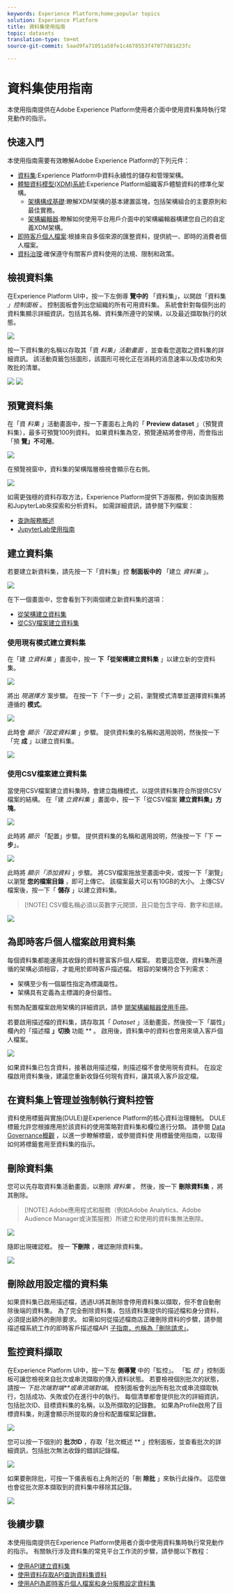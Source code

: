 ```yaml
---
keywords: Experience Platform;home;popular topics
solution: Experience Platform
title: 資料集使用指南
topic: datasets
translation-type: tm+mt
source-git-commit: 5aad9fa71051a58fe1c4678553f47077d81d23fc

---
```



# 資料集使用指南

本使用指南提供在Adobe Experience Platform使用者介面中使用資料集時執行常見動作的指示。

## 快速入門

本使用指南需要有效瞭解Adobe Experience Platform的下列元件：

* [資料集](overview.md):Experience Platform中資料永續性的儲存和管理架構。
* [體驗資料模型(XDM)系統](../../xdm/home.md):Experience Platform組織客戶體驗資料的標準化架構。
   * [架構構成基礎](../../xdm/schema/composition.md):瞭解XDM架構的基本建置區塊，包括架構組合的主要原則和最佳實務。
   * [架構編輯器](../../xdm/tutorials/create-schema-ui.md):瞭解如何使用平台用戶介面中的架構編輯器構建您自己的自定義XDM架構。
* [即時客戶個人檔案](../../profile/home.md):根據來自多個來源的匯整資料，提供統一、即時的消費者個人檔案。
* [資料治理](../../data-governance/home.md):確保遵守有關客戶資料使用的法規、限制和政策。

## 檢視資料集

在Experience Platform UI中，按一下左側導 **覽中的** 「資料集」，以開啟「資料集 *」控制面板* 。 控制面板會列出您組織的所有可用資料集。 系統會針對每個列出的資料集顯示詳細資訊，包括其名稱、資料集所遵守的架構，以及最近擷取執行的狀態。

![](../images/datasets/user-guide/browse_datasets.png)

按一下資料集的名稱以存取其「資 *料集」活動畫面* ，並查看您選取之資料集的詳細資訊。 該活動頁籤包括圖形，該圖形可視化正在消耗的消息速率以及成功和失敗批的清單。

![](../images/datasets/user-guide/dataset_activity_1.png)
![](../images/datasets/user-guide/dataset_activity_2.png)

## 預覽資料集

在「資 *料集* 」活動畫面中，按一下畫面右上角的「 **Preview dataset** 」（預覽資料集），最多可預覽100列資料。 如果資料集為空，預覽連結將會停用，而會指出「預 **覽」不可用**。

![](../images/datasets/user-guide/click_to_preview.png)

在預覽視窗中，資料集的架構階層檢視會顯示在右側。

![](../images/datasets/user-guide/preview_dataset.png)

如需更強穩的資料存取方法，Experience Platform提供下游服務，例如查詢服務和JupyterLab來探索和分析資料。 如需詳細資訊，請參閱下列檔案：

* [查詢服務概述](../../query-service/home.md)
* [JupyterLab使用指南](../../data-science-workspace/jupyterlab/overview.md)

## 建立資料集

若要建立新資料集，請先按一下「資料集」控 **制面板中的** 「建立 *資料集* 」。

![](../images/datasets/user-guide/click_to_create.png)

在下一個畫面中，您會看到下列兩個建立新資料集的選項：

* [從架構建立資料集](#create-a-dataset-with-an-existing-schema)
* [從CSV檔案建立資料集](#create-a-dataset-with-a-csv-file)

### 使用現有模式建立資料集

在「建 *立資料集* 」畫面中，按一 **下「從架構建立資料集** 」以建立新的空資料集。

![](../images/datasets/user-guide/create_dataset_schema.png)

將出 *現選擇方* 案步驟。 在按一下「下一步」之前，瀏覽模式清單並選擇資料集將遵循的 **模式**。

![](../images/datasets/user-guide/select_schema.png)

此時會 *顯示「設定資料集* 」步驟。 提供資料集的名稱和選用說明，然後按一下「完 **成** 」以建立資料集。

![](../images/datasets/user-guide/configure_dataset_schema.png)

### 使用CSV檔案建立資料集

當使用CSV檔案建立資料集時，會建立臨機模式，以提供資料集符合所提供CSV檔案的結構。 在「建 *立資料集* 」畫面中，按一下「從CSV檔案 **建立資料集」方塊**。

![](../images/datasets/user-guide/create_dataset_csv.png)

此時將 *顯示* 「配置」步驟。 提供資料集的名稱和選用說明，然後按一下「下 **一步**」。

![](../images/datasets/user-guide/configure_dataset_csv.png)

此時將 *顯示「添加資料* 」步驟。 將CSV檔案拖放至畫面中央，或按一下「瀏覽」以瀏覽 **您的檔案目錄** ，即可上傳它。 該檔案最大可以有10GB的大小。 上傳CSV檔案後，按一下「 **儲存** 」以建立資料集。

>[!NOTE] CSV欄名稱必須以英數字元開頭，且只能包含字母、數字和底線。

![](../images/datasets/user-guide/add_csv_data.png)

## 為即時客戶個人檔案啟用資料集

每個資料集都能運用其收錄的資料豐富客戶個人檔案。 若要這麼做，資料集所遵循的架構必須相容，才能用於即時客戶描述檔。 相容的架構符合下列需求：

* 架構至少有一個屬性指定為標識屬性。
* 架構具有定義為主標識的身份屬性。

有關為配置檔案啟用架構的詳細資訊，請參 [閱架構編輯器使用手冊](../../xdm/tutorials/create-schema-ui.md)。

若要啟用描述檔的資料集，請存取其「 *Dataset* 」活動畫面，然後按一下「屬性」欄內的「描述檔 **」切換** 功能 ** 。 啟用後，資料集中的資料也會用來填入客戶個人檔案。

![](../images/datasets/user-guide/enable_dataset_profiles.png)

如果資料集已包含資料，接著啟用描述檔，則描述檔不會使用現有資料。 在設定檔啟用資料集後，建議您重新收錄任何現有資料，讓其填入客戶設定檔。

## 在資料集上管理並強制執行資料控管

資料使用標籤與實施(DULE)是Experience Platform的核心資料治理機制。 DULE標籤允許您根據應用於該資料的使用策略對資料集和欄位進行分類。 請參閱 [Data Governance概觀](../../data-governance/home.md) ，以進一步瞭解標籤，或參閱資料使 [](../../data-governance/labels/overview.md) 用標籤使用指南，以取得如何將標籤套用至資料集的指示。

## 刪除資料集

您可以先存取資料集活動畫面，以刪除 *資料集* 。 然後，按一下 **刪除資料集** ，將其刪除。

>[!NOTE] Adobe應用程式和服務（例如Adobe Analytics、Adobe Audience Manager或決策服務）所建立和使用的資料集無法刪除。

![](../images/datasets/user-guide/delete_dataset.png)

隨即出現確認框。 按一 **下刪除** ，確認刪除資料集。

![](../images/datasets/user-guide/confirm_delete.png)

## 刪除啟用設定檔的資料集

如果資料集已啟用描述檔，透過UI將其刪除會停用資料集以擷取，但不會自動刪除後端的資料集。 為了完全刪除資料集，包括資料集提供的描述檔和身分資料，必須提出額外的刪除要求。 如需如何從描述檔商店正確刪除資料的步驟，請參閱描述檔系統工作的即時客戶描述檔API [子指南，也稱為「刪除請求」](../../profile/api/profile-system-jobs.md)。

## 監控資料擷取

在Experience Platform UI中，按一下左 **側導覽** 中的「監控」。 「監 *控* 」控制面板可讓您檢視來自批次或串流擷取的傳入資料狀態。 若要檢視個別批次的狀態，請按一 *下批次端對端**或串流端對端*。 控制面板會列出所有批次或串流擷取執行，包括成功、失敗或仍在進行中的執行。 每個清單都會提供批次的詳細資訊，包括批次ID、目標資料集的名稱，以及所擷取的記錄數。 如果為Profile啟用了目標資料集，則還會顯示所提取的身份和配置檔案記錄數。

![](../images/datasets/user-guide/batch_listing.png)

您可以按一下個別的 **批次ID** ，存取「批次概述 ** 」控制面板，並查看批次的詳細資訊，包括批次無法收錄的錯誤記錄檔。

![](../images/datasets/user-guide/batch_overview.png)

如果要刪除批，可按一下儀表板右上角附近的「刪 **除批** 」來執行此操作。 這麼做也會從批次原本擷取到的資料集中移除其記錄。

![](../images/datasets/user-guide/delete_batch.png)

## 後續步驟

本使用指南提供在Experience Platform使用者介面中使用資料集時執行常見動作的指示。 有關執行涉及資料集的常見平台工作流的步驟，請參閱以下教程：

* [使用API建立資料集](create.md)
* [使用資料存取API查詢資料集資料](../../data-access/home.md)
* [使用API為即時客戶個人檔案和身分服務設定資料集](../../profile/tutorials/dataset-configuration.md)